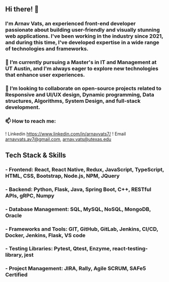 ## Hi there! 👋

### I'm Arnav Vats, an experienced front-end developer passionate about building user-friendly and visually stunning web applications. I've been working in the industry since 2021, and during this time, I've developed expertise in a wide range of technologies and frameworks.

### 🌱 I’m currently pursuing a Master's in IT and Management at UT Austin, and I'm always eager to explore new technologies that enhance user experiences.

### 👯 I’m looking to collaborate on open-source projects related to Responsive and UI/UX design, Dynamic programming, Data structures, Algorithms, System Design, and full-stack development.

### 📫 How to reach me: 

! Linkedin https://www.linkedin.com/in/arnavvats7/
! Email arnavvats.av7@gmail.com, arnav.vats@utexas.edu

## Tech Stack & Skills

### - Frontend: React, React Native, Redux, JavaScript, TypeScript, HTML, CSS, Bootstrap, Node.js, NPM, JQuery

### - Backend: Python, Flask, Java, Spring Boot, C++, RESTful APIs, gRPC, Numpy

### - Database Management: SQL, MySQL, NoSQL, MongoDB, Oracle 

### - Frameworks and Tools: GIT, GitHub, GitLab, Jenkins, CI/CD, Docker, Jenkins, Flask, VS code

### - Testing Libraries: Pytest, Qtest, Enzyme, react-testing-library, jest

### - Project Management: JIRA, Rally, Agile SCRUM, SAFe5 Certified

